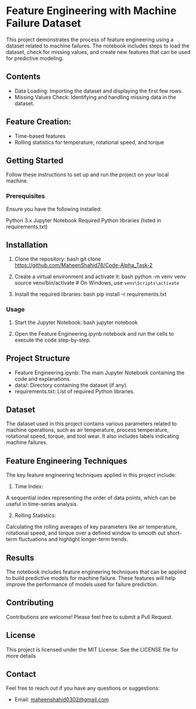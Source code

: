 # Feature Engineering with Machine Failure Dataset

This project demonstrates the process of feature engineering using a dataset related to machine failures. The notebook includes steps to load the dataset, check for missing values, and create new features that can be used for predictive modeling.

## Contents

- Data Loading: Importing the dataset and displaying the first few rows.
- Missing Values Check: Identifying and handling missing data in the dataset.

## Feature Creation:

- Time-based features
- Rolling statistics for temperature, rotational speed, and torque

## Getting Started

Follow these instructions to set up and run the project on your local machine.

### Prerequisites
Ensure you have the following installed:

Python 3.x
Jupyter Notebook
Required Python libraries (listed in requirements.txt)

## Installation

1. Clone the repository:
    bash
    git clone https://github.com/MaheenShahid78/Code-Alpha_Task-2
    

2. Create a virtual environment and activate it:
    bash
    python -m venv venv
    source venv/bin/activate  # On Windows, use `venv\Scripts\activate`
    

3. Install the required libraries:
    bash
    pip install -r requirements.txt

### Usage

1. Start the Jupyter Notebook:
    bash
    jupyter notebook
   
3. Open the Feature Engineering.ipynb notebook and run the cells to execute the code step-by-step.

## Project Structure

- Feature Engineering.ipynb: The main Jupyter Notebook containing the code and explanations.
- data/: Directory containing the dataset (if any).
- requirements.txt: List of required Python libraries.

## Dataset

The dataset used in this project contains various parameters related to machine operations, such as air temperature, process temperature, rotational speed, torque, and tool wear. It also includes labels indicating machine failures.

## Feature Engineering Techniques

The key feature engineering techniques applied in this project include:

1. Time Index:

A sequential index representing the order of data points, which can be useful in time-series analysis.

2. Rolling Statistics: 

Calculating the rolling averages of key parameters like air temperature, rotational speed, and torque over a defined window to smooth out short-term fluctuations and highlight longer-term trends.

## Results

The notebook includes feature engineering techniques that can be applied to build predictive models for machine failure. These features will help improve the performance of models used for failure prediction.

## Contributing

Contributions are welcome! Please feel free to submit a Pull Request.


## License

This project is licensed under the MIT License. See the LICENSE file for more details

## Contact

Feel free to reach out if you have any questions or suggestions:

- Email: maheenshahid0302@gmail.com

